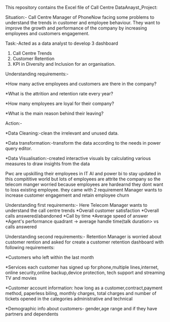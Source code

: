 This repository contains the Excel file of Call Centre
DataAnayst_Project:

Situation:-
Call Centre Manager of PhoneNow facing some problems to understand the trends in customer and employee behaviour. They want to improve the growth and performance of the company by increasing employees and customers engagement.

Task:-Acted as a  data analyst to develop 3 dashboard
1. Call Centre Trends
2. Customer Retention
3. KPI in Diversity and Inclusion for an organisation.

Understanding requirements:-

*How many active employees and customers are there in the company?

*What is the attrition and retention rate every year?

*How many employees are loyal for their company?

*What is the main reason behind their leaving?

Action:-

*Data Cleaning:-clean the irrelevant and unused data.

*Data transformation:-transform the data according to the needs in power query editor.

*Data Visualisation:-created interactive visuals by calculating various measures to draw insights from the data

Pwc are upskilling their employees in IT AI and power bi to stay updated in this compititive world
but lots of employees are attrite the company so the telecom manger worried because employees are hardearnd they dont want to loss existing employee. they came with 2 requirement
Manager wants to increase customer engagement and retain employee churn


Understanding first requirements:-
Here Telecom Manager wants to understand the call centre trends
*Overall customer satisfaction
*Overall calls answered/abandoned
*Call by time
*Average speed of answer
*Agent's performance quadrant -> average handle time(talk duration> vs calls answered


Understanding second requirements:- Retention Manager is worried about customer rention and asked for create a customer retention dashboard with following requirements:

*Customers who left within the last month

*Services each customer has signed up for:phone,multiple lines,internet, online security,online backup,device protection, tech support and streaming TV and movies

*Customer account information: how long as a customer,contract,payment method, paperless biling, monthly charges, total charges and number of tickets opened in the categories administrative and technical

*Demographic info about customers- gender,age range and if they have partners and dependents 

